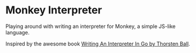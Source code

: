# Monkey Interpreter

Playing around with writing an interpreter for Monkey, a simple JS-like language.

Inspired by the awesome book [Writing An Interpreter In Go by Thorsten Ball](https://interpreterbook.com/).
